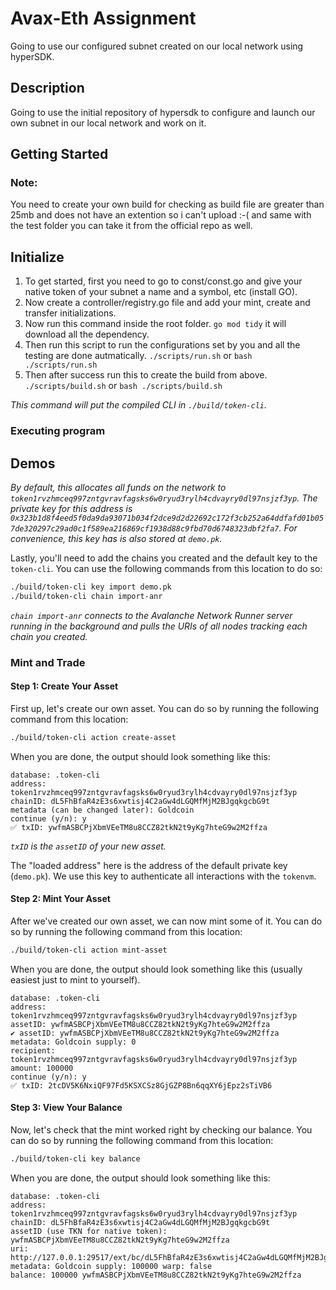 # Avax-Eth Assignment

Going to use our configured subnet created on our local network using hyperSDK.

## Description

Going to use the initial repository of hypersdk to configure and launch our own subnet in our local network and work on it.

## Getting Started

### Note:

You need to create your own build for checking as build file are greater than 25mb and does not have an extention so i can't upload :-( 
and same with the test folder you can take it from the official repo as well.

## Initialize

1. To get started, first you need to go to const/const.go and give your native token of your subnet a name and a symbol, etc (install GO).
2. Now create a controller/registry.go file and add your mint, create and transfer initializations.
3. Now run this command inside the root folder.
   ``go mod tidy``
   it will download all the dependency.
4. Then run this script to run the configurations set by you and all the testing are done autmatically.
   ``./scripts/run.sh`` or ``bash ./scripts/run.sh``
5. Then after success run this to create the build from above.
   ``./scripts/build.sh`` or ``bash ./scripts/build.sh``
   
_This command will put the compiled CLI in `./build/token-cli`._
   

### Executing program

## Demos

_By default, this allocates all funds on the network to
`token1rvzhmceq997zntgvravfagsks6w0ryud3rylh4cdvayry0dl97nsjzf3yp`. The private
key for this address is
`0x323b1d8f4eed5f0da9da93071b034f2dce9d2d22692c172f3cb252a64ddfafd01b057de320297c29ad0c1f589ea216869cf1938d88c9fbd70d6748323dbf2fa7`.
For convenience, this key has is also stored at `demo.pk`._


Lastly, you'll need to add the chains you created and the default key to the
`token-cli`. You can use the following commands from this location to do so:
```bash
./build/token-cli key import demo.pk
./build/token-cli chain import-anr
```

_`chain import-anr` connects to the Avalanche Network Runner server running in
the background and pulls the URIs of all nodes tracking each chain you
created._

### Mint and Trade
#### Step 1: Create Your Asset
First up, let's create our own asset. You can do so by running the following
command from this location:
```bash
./build/token-cli action create-asset
```

When you are done, the output should look something like this:
```
database: .token-cli
address: token1rvzhmceq997zntgvravfagsks6w0ryud3rylh4cdvayry0dl97nsjzf3yp
chainID: dL5FhBfaR4zE3s6xwtisj4C2aGw4dLGQMfMjM2BJgqkgcbG9t
metadata (can be changed later): Goldcoin
continue (y/n): y
✅ txID: ywfmASBCPjXbmVEeTM8u8CCZ82tkN2t9yKg7hteG9w2M2ffza
```

_`txID` is the `assetID` of your new asset._

The "loaded address" here is the address of the default private key (`demo.pk`). We
use this key to authenticate all interactions with the `tokenvm`.

#### Step 2: Mint Your Asset
After we've created our own asset, we can now mint some of it. You can do so by
running the following command from this location:
```bash
./build/token-cli action mint-asset
```

When you are done, the output should look something like this (usually easiest
just to mint to yourself).
```
database: .token-cli
address: token1rvzhmceq997zntgvravfagsks6w0ryud3rylh4cdvayry0dl97nsjzf3yp
assetID: ywfmASBCPjXbmVEeTM8u8CCZ82tkN2t9yKg7hteG9w2M2ffza
✔ assetID: ywfmASBCPjXbmVEeTM8u8CCZ82tkN2t9yKg7hteG9w2M2ffza
metadata: Goldcoin supply: 0
recipient: token1rvzhmceq997zntgvravfagsks6w0ryud3rylh4cdvayry0dl97nsjzf3yp
amount: 100000
continue (y/n): y
✅ txID: 2tcDV5K6NxiQF97Fd5KSXCSz8GjGZP8Bn6qqXY6jEpz2sTiVB6
```

#### Step 3: View Your Balance
Now, let's check that the mint worked right by checking our balance. You can do
so by running the following command from this location:
```bash
./build/token-cli key balance
```

When you are done, the output should look something like this:
```
database: .token-cli
address: token1rvzhmceq997zntgvravfagsks6w0ryud3rylh4cdvayry0dl97nsjzf3yp
chainID: dL5FhBfaR4zE3s6xwtisj4C2aGw4dLGQMfMjM2BJgqkgcbG9t
assetID (use TKN for native token): ywfmASBCPjXbmVEeTM8u8CCZ82tkN2t9yKg7hteG9w2M2ffza
uri: http://127.0.0.1:29517/ext/bc/dL5FhBfaR4zE3s6xwtisj4C2aGw4dLGQMfMjM2BJgqkgcbG9t
metadata: Goldcoin supply: 100000 warp: false
balance: 100000 ywfmASBCPjXbmVEeTM8u8CCZ82tkN2t9yKg7hteG9w2M2ffza
```
